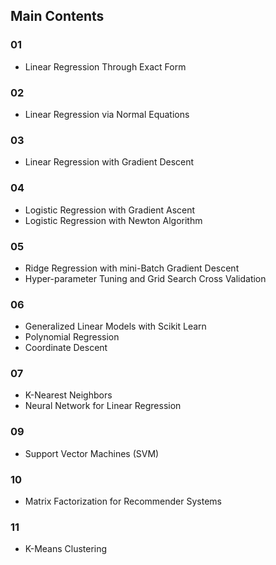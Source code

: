 ## Main Contents

### 01

- Linear Regression Through Exact Form

### 02

- Linear Regression via Normal Equations

### 03

- Linear Regression with Gradient Descent

### 04

- Logistic Regression with Gradient Ascent
- Logistic Regression with Newton Algorithm

### 05

- Ridge Regression with mini-Batch Gradient Descent
- Hyper-parameter Tuning and Grid Search Cross Validation

### 06

- Generalized Linear Models with Scikit Learn
- Polynomial Regression
- Coordinate Descent

### 07 

- K-Nearest Neighbors
- Neural Network for Linear Regression

### 09

- Support Vector Machines (SVM)

### 10

- Matrix Factorization for Recommender Systems

### 11

- K-Means Clustering
